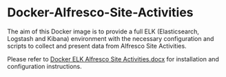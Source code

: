 # Docker-Alfresco-Site-Activities

The aim of this Docker image is to provide a full ELK (Elasticsearch, Logstash and Kibana) environment with the necessary configuration and scripts to collect and present data from Alfresco Site Activities.

Please refer to [Docker ELK Alfresco Site Activities.docx](https://github.com/miguel-rodriguez/Docker-Alfresco-Site-Activities/blob/master/Docker%20ELK%20for%20Alfresco%20Site%20Activities.docx) for installation and configuration instructions.
